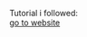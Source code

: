 Tutorial i followed:<br>
<a href="https://pylessons.com/YOLOv3-custom-training"> go to website </a>
